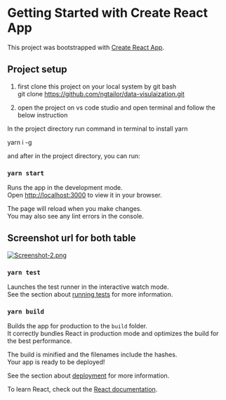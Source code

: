 # Getting Started with Create React App

This project was bootstrapped with [Create React App](https://github.com/facebook/create-react-app).



 ## Project setup
 1. first  clone this project  on  your  local system by git bash  
   git clone https://github.com/ngtailor/data-visulaization.git

2. open the project on vs code studio and open terminal and follow the below instruction 

  In the project directory run command in terminal to install yarn
  
  yarn i -g

and after in the project directory, you can run:

### `yarn start`

Runs the app in the development mode.\
Open [http://localhost:3000](http://localhost:3000) to view it in your browser.

The page will reload when you make changes.\
You may also see any lint errors in the console.


## Screenshot url for  both table
[![Screenshot-2.png](https://i.postimg.cc/BQthC0r4/Screenshot-2.png)](https://postimg.cc/YhKfpJ2s)

### `yarn test`

Launches the test runner in the interactive watch mode.\
See the section about [running tests](https://facebook.github.io/create-react-app/docs/running-tests) for more information.

### `yarn build`

Builds the app for production to the `build` folder.\
It correctly bundles React in production mode and optimizes the build for the best performance.

The build is minified and the filenames include the hashes.\
Your app is ready to be deployed!

See the section about [deployment](https://facebook.github.io/create-react-app/docs/deployment) for more information.

To learn React, check out the [React documentation](https://reactjs.org/).
